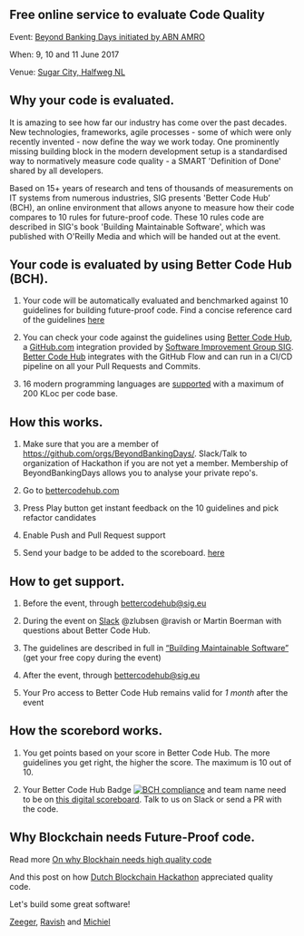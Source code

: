 ## Free online service to evaluate Code Quality

Event: [Beyond Banking Days initiated by ABN AMRO](https://beyondbanking.nl)

When: 9, 10 and 11 June 2017

Venue: [Sugar City, Halfweg NL](https://blockchainhackathon.eu/events/hackathon-the-big-weekend)


## Why your code is evaluated.

It is amazing to see how far our industry has come over the past decades. New technologies, frameworks, agile processes - some of which were only recently invented - now define the way we work today. One prominently missing building block in the modern development setup is a standardised way to normatively measure code quality - a SMART 'Definition of Done' shared by all developers.

Based on 15+ years of research and tens of thousands of measurements on IT systems from numerous industries, SIG presents 'Better Code Hub’ (BCH), an online environment that allows anyone to measure how their code compares to 10 rules for future-proof code. These 10 rules code are described in SIG's book 'Building Maintainable Software', which was published with O'Reilly Media and which will be handed out at the event.

## Your code is evaluated by using Better Code Hub (BCH).

1. Your code will be automatically evaluated and benchmarked against 10 guidelines for building future-proof code. Find a concise reference card of the guidelines [here](https://cdn-images-1.medium.com/max/1200/1*TS-ZTeI7sQS7dy_AlMqSXQ.png)

2. You can check your code against the guidelines using [Better Code Hub](https://github.com/integrations/better-code-hub), a [GitHub.com](https://Github.com) integration provided by [Software Improvement Group SIG](https://www.sig.eu). [Better Code Hub](https://bettercodehub.com) integrates with the GitHub Flow and can run in a CI/CD pipeline on all your Pull Requests and Commits.

3. 16 modern programming languages are [supported](https://bettercodehub.com/docs/configuration-manual) with a maximum of 200 KLoc per code base.


## How this works.

1. Make sure that you are a member of https://github.com/orgs/BeyondBankingDays/. Slack/Talk to organization of Hackathon if you are not yet a member. Membership of BeyondBankingDays allows you to analyse your private repo's.

2. Go to [bettercodehub.com](https://bettercodehub.com) 

3. Press Play button get instant feedback on the 10 guidelines and pick refactor candidates

4. Enable Push and Pull Request support

5. Send your badge to be added to the scoreboard. [here](https://beyondbankingdays.github.io/scoreboard)


## How to get support.

1. Before the event, through bettercodehub@sig.eu

2. During the event on [Slack](https://beyondbankinghack.slack.com/) @zlubsen @ravish or Martin Boerman with questions about Better Code Hub.

3. The guidelines are described in full in [“Building Maintainable Software”](http://shop.oreilly.com/product/0636920049555.do) (get your free copy during the event)

4. After the event, through bettercodehub@sig.eu 

5. Your Pro access to Better Code Hub remains valid for *1 month* after the event


## How the scorebord works.

1. You get points based on your score in Better Code Hub. The more guidelines you get right, the higher the score. The maximum is 10 out of 10.

2. Your Better Code Hub Badge [![BCH compliance](https://bettercodehub.com/edge/badge/dbh17-abraxas/ShareEverythingWeb)](https://bettercodehub.com) and team name need to be on [this digital scoreboard](http://beyondbankingdays.github.io/scoreboard). Talk to us on Slack or send a PR with the code.


## Why Blockchain needs Future-Proof code.

Read more [On why Blockhain needs high quality code ](https://medium.com/@jstvssr/why-blockchain-needs-future-proof-code-cb09b39175e1#.bqfmcig55)

And this post on how [Dutch Blockchain Hackathon](https://dev.to/jstvssr/how-a-hackathon-appreciates-quality-code) appreciated quality code.

Let's build some great software!

[Zeeger](https://github.com/zlubsen), [Ravish](https://github.com/) and [Michiel](https://github.com/michielcuijpers)

